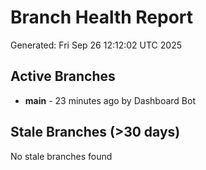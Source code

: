 # Branch Health Report
Generated: Fri Sep 26 12:12:02 UTC 2025

## Active Branches
- **main** - 23 minutes ago by Dashboard Bot

## Stale Branches (>30 days)
No stale branches found
